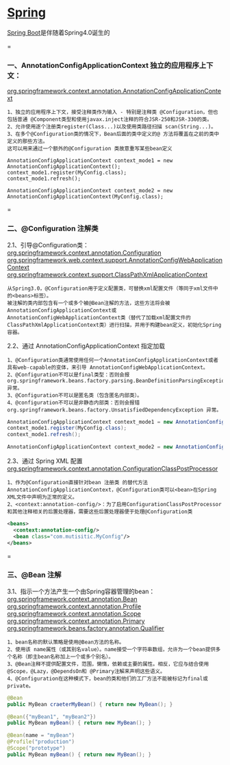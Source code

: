 # [Spring](https://docs.spring.io/spring/docs/current/javadoc-api)
[Spring Boot](https://github.com/mutistic/mutistic.spring/blob/master/com.mutisitc.boot/README.md)是伴随着Spring4.0诞生的

=
### 一、AnnotationConfigApplicationContext 独立的应用程序上下文：</br>
[org.springframework.context.annotation.AnnotationConfigApplicationContext](https://docs.spring.io/spring/docs/current/javadoc-api/org/springframework/context/annotation/AnnotationConfigApplicationContext.html)

```
1、独立的应用程序上下文，接受注释类作为输入 - 特别是注释类 @Configuration，但也包括普通 @Component类型和使用javax.inject注释的符合JSR-250和JSR-330的类。
2、允许使用逐个注册类register(Class...)以及使用类路径扫描 scan(String...)。
3、在多个@Configuration类的情况下，Bean后面的类中定义的@ 方法将覆盖在之前的类中定义的那些方法。
这可以用来通过一个额外的@Configuration 类故意重写某些bean定义

```
```
AnnotationConfigApplicationContext context_mode1 = new AnnotationConfigApplicationContext();
context_mode1.register(MyConfig.class);
context_mode1.refresh();

AnnotationConfigApplicationContext context_mode2 = new AnnotationConfigApplicationContext(MyConfig.class);
```

=
### 二、@Configuration 注解类<br/>
2.1、引导@Configuration类：</br>
[org.springframework.context.annotation.Configuration](https://docs.spring.io/spring/docs/current/javadoc-api/org/springframework/context/annotation/Configuration.html)</br>
[org.springframework.web.context.support.AnnotationConfigWebApplicationContext](https://docs.spring.io/spring/docs/current/javadoc-api/org/springframework/web/context/support/AnnotationConfigWebApplicationContext.html)</br>
[org.springframework.context.support.ClassPathXmlApplicationContext](https://docs.spring.io/spring/docs/current/javadoc-api/org/springframework/context/support/ClassPathXmlApplicationContext.html)</br>

```
从Spring3.0，@Configuration用于定义配置类，可替换xml配置文件（等同于xml文件中的<beans>标签）。
被注解的类内部包含有一个或多个被@Bean注解的方法，这些方法将会被AnnotationConfigApplicationContext或AnnotationConfigWebApplicationContext类（替代了加载xml配置文件的ClassPathXmlApplicationContext类）进行扫描，并用于构建bean定义，初始化Spring容器。
```

2.2、通过 AnnotationConfigApplicationContext 指定加载</br>

```
1、@Configuration类通常使用任何一个AnnotationConfigApplicationContext或者具有web-capable的变体，来引导 AnnotationConfigWebApplicationContext。
2、@Configuration不可以是final类型：否则会报 org.springframework.beans.factory.parsing.BeanDefinitionParsingException 异常。
3、@Configuration不可以是匿名类（包含匿名内部类）。
4、@configuration不可以是非静态内部类：否则会报错 org.springframework.beans.factory.UnsatisfiedDependencyException 异常。
```
```Java
AnnotationConfigApplicationContext context_mode1 = new AnnotationConfigApplicationContext();
context_mode1.register(MyConfig.class);
context_mode1.refresh();

AnnotationConfigApplicationContext context_mode2 = new AnnotationConfigApplicationContext(MyConfig.class);
```

2.3、通过 Spring <beans> XML 配置</br>
[org.springframework.context.annotation.ConfigurationClassPostProcessor](https://docs.spring.io/spring/docs/current/javadoc-api/org/springframework/context/annotation/ConfigurationClassPostProcessor.html)
  
```
1、作为@Configuration直接针对bean 注册类 的替代方法AnnotationConfigApplicationContext，@Configuration类可以<bean>在Spring XML文件中声明为正常的定义。
2、<context:annotation-config/>：为了启用ConfigurationClassPostProcessor和其他注释相关的后置处理器，需要这些后置处理器便于处理@Configuration类
```
```xml
<beans>
  <context:annotation-config/>
  <bean class="com.mutisitic.MyConfig"/>
</beans>
```

=
### 三、@Bean 注解<br/>
3.1、指示一个方法产生一个由Spring容器管理的bean：</br>
[org.springframework.context.annotation.Bean](https://docs.spring.io/spring/docs/current/javadoc-api/org/springframework/context/annotation/Bean.html)</br>
[org.springframework.context.annotation.Profile](https://docs.spring.io/spring/docs/current/javadoc-api/org/springframework/context/annotation/Profile.html)</br>
[org.springframework.context.annotation.Scope](https://docs.spring.io/spring/docs/current/javadoc-api/org/springframework/context/annotation/Scope.html)</br>
[org.springframework.context.annotation.Primary](https://docs.spring.io/spring/docs/current/javadoc-api/org/springframework/context/annotation/Primary.html)</br>
[org.springframework.beans.factory.annotation.Qualifier](https://docs.spring.io/spring/docs/current/javadoc-api/org/springframework/beans/factory/annotation/Qualifier.html)</br>
```
1、bean名称的默认策略是使用@Bean方法的名称。
2、使用该 name属性（或其别名value）。name接受一个字符串数组，允许为一个bean提供多个名称（即主bean名称加上一个或多个别名）。
3、@Bean注释不提供配置文件，范围，懒惰，依赖或主要的属性。相反，它应与结合使用 @Scope，@Lazy，@DependsOn和 @Primary注解来声明这些语义。
4、@Configuration在这种模式下，bean的类和他们的工厂方法不能被标记为final或private。
```
```Java
@Bean
public MyBean craeterMyBean() { return new MyBean(); }

@Bean({"myBean1", "myBean2"})
public MyBean myBean() { return new MyBean(); }

@Bean(name = "myBean")
@Profile("production")
@Scope("prototype")
public MyBean myBean() { return new MyBean(); }
```

